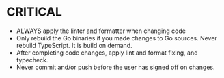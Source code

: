 # CRITICAL
- ALWAYS apply the linter and formatter when changing code
- Only rebuild the Go binaries if you made changes to Go sources. Never rebuild TypeScript. It is build on demand.
- After completing code changes, apply lint and format fixing, and typecheck.
- Never commit and/or push before the user has signed off on changes.